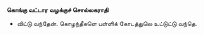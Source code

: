 **கொங்கு வட்டார வழக்குச் சொல்லகராதி**
- விட்டு வந்தேன். கொழந்தீகளெ பள்ளிக் கோடத்துலெ உட்டுட்டு வந்தெ.

